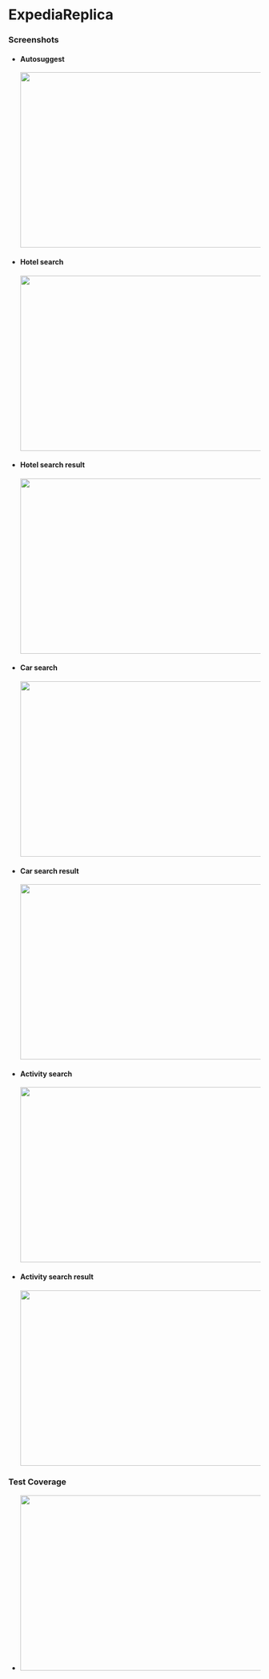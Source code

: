 # ExpediaReplica


### Screenshots 

* #### Autosuggest
  <image src="./src/assets/HomeSearchAutosuggest.png" width="600" height="350">
* #### Hotel search 
  <image src="src/assets/HotelSearch.png" width="600" height="350">
* #### Hotel search result
  <image src="src/assets/HotelSearchResult.png" width="600" height="350">
* #### Car search
  <image src="src/assets/Cars_Search.png" width="600" height="350">
* #### Car search result
  <image src="src/assets/CarsSearchResult.png" width="600" height="350">
* #### Activity search 
  <image src="src/assets/ActvitySearch.png" width="600" height="350">
* #### Activity search result
  <image src="src/assets/ActivitySearchResult.png" width="600" height="350">


### Test Coverage

* <image src="./src/assets/Coverage.png" width="600" height="350" >